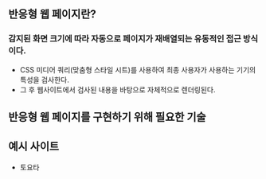 ## 반응형 웹 페이지란?
### 감지된 화면 크기에 따라 자동으로 페이지가 재배열되는 유동적인 접근 방식이다.
- CSS 미디어 쿼리(맞춤형 스타일 시트)를 사용하여 최종 사용자가 사용하는 기기의 특성을 검사한다.
- 그 후 웹사이트에서 검사된 내용을 바탕으로 자체적으로 렌더링된다.


## 반응형 웹 페이지를 구현하기 위해 필요한 기술


## 예시 사이트
- 토요타 

